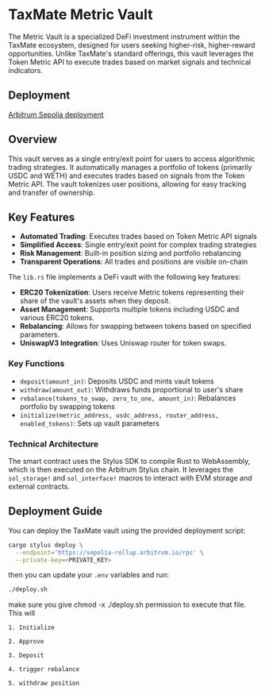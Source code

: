 
# TaxMate Metric Vault

The Metric Vault is a specialized DeFi investment instrument within the TaxMate ecosystem, designed for users seeking higher-risk, higher-reward opportunities. Unlike TaxMate's standard offerings, this vault leverages the Token Metric API to execute trades based on market signals and technical indicators.

## Deployment
[Arbitrum Sepolia deployment ](https://sepolia.arbiscan.io/address/0x344f40ca5ccd13642af7eea8abe7566d1ae5ca4f)

## Overview

This vault serves as a single entry/exit point for users to access algorithmic trading strategies. It automatically manages a portfolio of tokens (primarily USDC and WETH) and executes trades based on signals from the Token Metric API. The vault tokenizes user positions, allowing for easy tracking and transfer of ownership.

## Key Features

- **Automated Trading**: Executes trades based on Token Metric API signals
- **Simplified Access**: Single entry/exit point for complex trading strategies
- **Risk Management**: Built-in position sizing and portfolio rebalancing
- **Transparent Operations**: All trades and positions are visible on-chain



The `lib.rs` file implements a DeFi vault with the following key features:

- **ERC20 Tokenization**: Users receive Metric tokens representing their share of the vault's assets when they deposit.
- **Asset Management**: Supports multiple tokens including USDC and various ERC20 tokens.
- **Rebalancing**: Allows for swapping between tokens based on specified parameters.
- **UniswapV3 Integration**: Uses Uniswap router for token swaps.

### Key Functions

- `deposit(amount_in)`: Deposits USDC and mints vault tokens
- `withdraw(amount_out)`: Withdraws funds proportional to user's share
- `rebalance(tokens_to_swap, zero_to_one, amount_in)`: Rebalances portfolio by swapping tokens
- `initialize(metric_address, usdc_address, router_address, enabled_tokens)`: Sets up vault parameters

### Technical Architecture

The smart contract uses the Stylus SDK to compile Rust to WebAssembly, which is then executed on the Arbitrum Stylus chain. It leverages the `sol_storage!` and `sol_interface!` macros to interact with EVM storage and external contracts.

## Deployment Guide

You can deploy the TaxMate vault using the provided deployment script:

```bash
cargo stylus deploy \
  --endpoint='https://sepolia-rollup.arbitrum.io/rpc' \
  --private-key=<PRIVATE_KEY>
```

then you can update your ```.env``` variables and run:

```bash
./deploy.sh
```

make sure you give chmod -x ./deploy.sh permission to execute that file. 
This will

    1. Initialize

    2. Approve 

    3. Deposit

    4. trigger rebalance

    5. withdraw position
